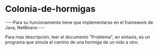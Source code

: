 # Colonia-de-hormigas

----Para su funcionamiento tiene que implementarse en el framework de Java, NetBeans----

Para mas descripción, leer el documento "Problema", en sintaxis, es un programa que simula el camino de una hormiga de un nido a otro.
